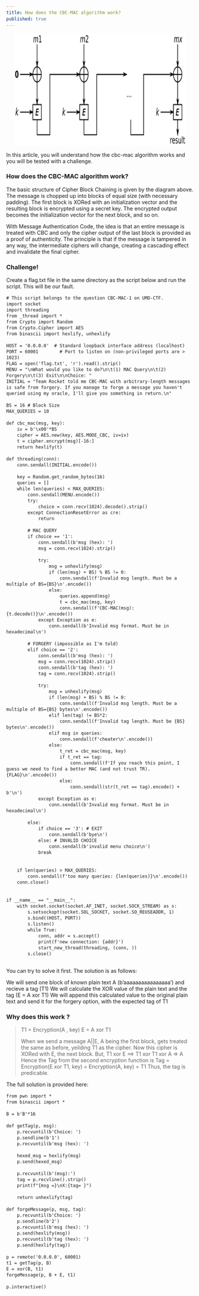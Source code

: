 ```yaml
---
title: How does the CBC-MAC algorithm work?
published: true
---
```


<p align="center">
  <img width="460" height="300" src="/assets/CBC-MAC.png">
</p>

In this article, you will understand how the cbc-mac algorithm works and you will be tested with a challenge.

### [](#header-3)How does the CBC-MAC algorithm work?
The basic structure of Cipher Block Chaining is given by the diagram above. The message is chopped up into blocks of equal size (with necessary padding). The first block is XORed with an initialization vector and the resulting block is encrypted using a secret key. The encrypted output becomes the initialization vector for the next block, and so on.

With Message Authentication Code, the idea is that an entire message is treated with CBC and only the cipher output of the last block is provided as a proof of authenticity. The principle is that if the message is tampered in any way, the intermediate ciphers will change, creating a cascading effect and invalidate the final cipher.

### [](#header-3)Challenge!
Create a flag.txt file in the same directory as the script below and run the script. This will be our fault.

```
# This script belongs to the question CBC-MAC-1 on UMD-CTF.
import socket
import threading
from _thread import *
from Crypto import Random
from Crypto.Cipher import AES
from binascii import hexlify, unhexlify

HOST = '0.0.0.0'  # Standard loopback interface address (localhost)
PORT = 60001        # Port to listen on (non-privileged ports are > 1023)
FLAG = open('flag.txt', 'r').read().strip()
MENU = "\nWhat would you like to do?\n\t(1) MAC Query\n\t(2) Forgery\n\t(3) Exit\n\nChoice: "
INITIAL = "Team Rocket told me CBC-MAC with arbitrary-length messages is safe from forgery. If you manage to forge a message you haven't queried using my oracle, I'll give you something in return.\n"

BS = 16 # Block Size
MAX_QUERIES = 10
   
def cbc_mac(msg, key):
    iv = b'\x00'*BS
    cipher = AES.new(key, AES.MODE_CBC, iv=iv)
    t = cipher.encrypt(msg)[-16:]
    return hexlify(t)

def threading(conn):
    conn.sendall(INITIAL.encode())

    key = Random.get_random_bytes(16)
    queries = []
    while len(queries) < MAX_QUERIES:
        conn.sendall(MENU.encode())
        try:
            choice = conn.recv(1024).decode().strip()
        except ConnectionResetError as cre:
            return

        # MAC QUERY
        if choice == '1':
            conn.sendall(b'msg (hex): ')
            msg = conn.recv(1024).strip()

            try:
                msg = unhexlify(msg)
                if (len(msg) + BS) % BS != 0:
                    conn.sendall(f'Invalid msg length. Must be a multiple of BS={BS}\n'.encode())
                else:
                    queries.append(msg)
                    t = cbc_mac(msg, key)
                    conn.sendall(f'CBC-MAC(msg): {t.decode()}\n'.encode())
            except Exception as e:
                conn.sendall(b'Invalid msg format. Must be in hexadecimal\n')

        # FORGERY (impossible as I'm told)
        elif choice == '2':
            conn.sendall(b'msg (hex): ')
            msg = conn.recv(1024).strip()
            conn.sendall(b'tag (hex): ')
            tag = conn.recv(1024).strip()

            try:
                msg = unhexlify(msg)
                if (len(msg) + BS) % BS != 0:
                    conn.sendall(f'Invalid msg length. Must be a multiple of BS={BS} bytes\n'.encode())
                elif len(tag) != BS*2:
                    conn.sendall(f'Invalid tag length. Must be {BS} bytes\n'.encode())
                elif msg in queries:
                    conn.sendall(f'cheater\n'.encode())
                else:
                    t_ret = cbc_mac(msg, key)
                    if t_ret == tag:
                        conn.sendall(f'If you reach this point, I guess we need to find a better MAC (and not trust TR). {FLAG}\n'.encode())
                    else:
                        conn.sendall(str(t_ret == tag).encode() + b'\n')
            except Exception as e:
                conn.sendall(b'Invalid msg format. Must be in hexadecimal\n')

        else:
            if choice == '3': # EXIT
                conn.sendall(b'bye\n')
            else: # INVALID CHOICE
                conn.sendall(b'invalid menu choice\n')
            break


    if len(queries) > MAX_QUERIES:
        conn.sendall(f'too many queries: {len(queries)}\n'.encode())
    conn.close()


if __name__ == "__main__":
    with socket.socket(socket.AF_INET, socket.SOCK_STREAM) as s:
        s.setsockopt(socket.SOL_SOCKET, socket.SO_REUSEADDR, 1)
        s.bind((HOST, PORT))
        s.listen()
        while True:
            conn, addr = s.accept()
            print(f'new connection: {addr}')
            start_new_thread(threading, (conn, ))
        s.close()


```

You can try to solve it first. The solution is as follows:

We will send one block of known plain text A (b’aaaaaaaaaaaaaaaa’) and recieve a tag (T1)
We will calculate the XOR value of the plain text and the tag (E = A xor T1)
We will append this calculated value to the original plain text and send it for the forgery option, with the expected tag of T1

### [](#header-3)Why does this work ?

> T1 = Encryption(A , key)
> E = A xor T1
> 
> When we send a message A||E, 
> A being the first block, gets treated the same as before, yeilding T1 as the cipher. 
> Now this cipher is XORed with E, the next block. 
> But, T1 xor E ==> T1 xor T1 xor A => A
> Hence the Tag from the second encryption function is Tag = Encryption(E xor T1, key)  = Encryption(A, key) = T1
> Thus, the tag is predicable.

The full solution is provided here:

```
from pwn import *
from binascii import *

B = b'B'*16

def getTag(p, msg):
    p.recvuntil(b'Choice: ')
    p.sendline(b'1')
    p.recvuntil(b'msg (hex): ')

    hexed_msg = hexlify(msg)
    p.send(hexed_msg)

    p.recvuntil(b'(msg):')
    tag = p.recvline().strip()
    print(f"{msg =}\nX:{tag= }")

    return unhexlify(tag)

def forgeMessage(p, msg, tag):
    p.recvuntil(b'Choice: ')
    p.sendline(b'2')
    p.recvuntil(b'msg (hex): ')
    p.send(hexlify(msg))
    p.recvuntil(b'tag (hex): ')
    p.send(hexlify(tag))

p = remote('0.0.0.0', 60001)
t1 = getTag(p, B)
E = xor(B, t1)
forgeMessage(p, B + E, t1)

p.interactive()
```
